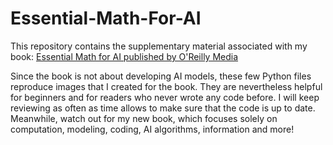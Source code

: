 # Essential-Math-For-AI
This repository contains the supplementary material associated with my book: [Essential Math for AI published by O'Reilly Media](https://www.amazon.com/Essential-Math-Next-Level-Mathematics-Successful/dp/1098107632/?_encoding=UTF8&pd_rd_w=kfza4&content-id=amzn1.sym.b4f172f0-a2ab-4ffa-ac9d-22e96231ca8e&pf_rd_p=b4f172f0-a2ab-4ffa-ac9d-22e96231ca8e&pf_rd_r=88SM81ZTR6DDGTYKYWVQ&pd_rd_wg=VLmxh&pd_rd_r=f2e102bd-675a-4cad-b9a3-da53adb40b1c&ref_=pd_gw_ci_mcx_mr_hp_atf_m)

Since the book is not about developing AI models, these few Python files reproduce images that I created for the book. 
They are nevertheless helpful for beginners and for readers who never wrote any code before.
I will keep reviewing as often as time allows to make sure that the code is up to date. 
Meanwhile, watch out for my new book, which focuses solely on computation, modeling, coding, AI algorithms, information and more!
